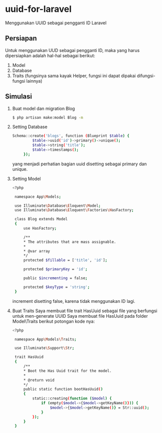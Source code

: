 # uuid-for-laravel
Menggunakan UUID sebagai pengganti ID Laravel

## Persiapan
Untuk menggunakan UUD sebagai pengganti ID, maka yang harus dipersiapkan adalah hal-hal sebagai berikut: 

1. Model
2. Database
3. Traits (fungsinya sama kayak Helper, fungsi ini dapat dipakai difungsi-fungsi lainnya)


## Simulasi
1. Buat model dan migration Blog
   ```sh
   $ php artisan make:model Blog -m
   ```

2. Setting Database
   ```sh
   Schema::create('blogs', function (Blueprint $table) {
            $table->uuid('id')->primary()->unique();
            $table->string('title');
            $table->timestamps();
        });
   ```
   yang menjadi perhatian bagian uuid disetting sebagai primary dan unique.

3. Setting Model
   ```sh
   <?php

    namespace App\Models;

    use Illuminate\Database\Eloquent\Model;
    use Illuminate\Database\Eloquent\Factories\HasFactory;

    class Blog extends Model
    {
        use HasFactory;

        /**
        * The attributes that are mass assignable.
        *
        * @var array
        */
        protected $fillable = ['title', 'id'];

        protected $primaryKey = 'id';

        public $incrementing = false;

        protected $keyType = 'string';
    }

   ```
   increment disetting false, karena tidak menggunakan ID lagi.

3. Buat Traits
   Saya membuat file trait HasUuid sebagai file yang berfungsi untuk men-generate UUID 
   Saya membuat file HasUuid pada folder Model\Traits
   berikut potongan kode nya:
   ```sh
   <?php

    namespace App\Models\Traits;

    use Illuminate\Support\Str;

    trait HasUuid
    {
        /**
        * Boot the Has Uuid trait for the model.
        *
        * @return void
        */
        public static function bootHasUuid()
        {
            static::creating(function ($model) {
                if (empty($model->{$model->getKeyName()})) {
                    $model->{$model->getKeyName()} = Str::uuid();
                }
            });
        }
    }

   ```